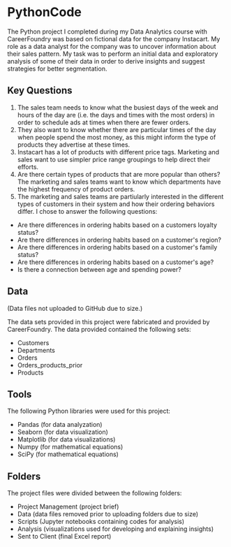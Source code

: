# PythonCode
The Python project I completed during my Data Analytics course with CareerFoundry was based on fictional data for the company Instacart. My role as a data analyst for the company was to uncover information about their sales pattern. My task was to perform an initial data and exploratory analysis of some of their data in order to derive insights and suggest strategies for better segmentation.

## Key Questions
1. The sales team needs to know what the busiest days of the week and hours of the day are (i.e. the days and times with the most orders) in order to schedule ads at times when there are fewer orders.
2. They also want to know whether there are particular times of the day when people spend the most money, as this might inform the type of products they advertise at these times.
3. Instacart has a lot of products with different price tags. Marketing and sales want to use simpler price range groupings to help direct their efforts.
4. Are there certain types of products that are more popular than others? The marketing and sales teams want to know which departments have the highest frequency of product orders.
5. The marketing and sales teams are partiularly interested in the different types of customers in their system and how their ordering behaviors differ. I chose to answer the following questions:
- Are there differences in ordering habits based on a customers loyalty status?
- Are there differences in ordering habits based on a customer's region?
- Are there differences in ordering habits based on a customer's family status?
- Are there differences in ordering habits based on a customer's age?
- Is there a connection between age and spending power?


## Data
(Data files not uploaded to GitHub due to size.)

The data sets provided in this project were fabricated and provided by CareerFoundry. The data provided contained the following sets:
- Customers
- Departments
- Orders
- Orders_products_prior
- Products

## Tools
The following Python libraries were used for this project:
- Pandas (for data analyzation)
- Seaborn (for data visualization)
- Matplotlib (for data visualizations)
- Numpy (for mathematical equations)
- SciPy (for mathematical equations)

## Folders
The project files were divided between the following folders:
- Project Management (project brief)
- Data (data files removed prior to uploading folders due to size)
- Scripts (Jupyter notebooks containing codes for analysis)
- Analysis (visualizations used for developing and explaining insights)
- Sent to Client (final Excel report)
